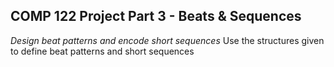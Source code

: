 ## COMP 122 Project Part 3 - Beats & Sequences
*Design beat patterns and encode short sequences*
Use the structures given to define beat patterns and short sequences